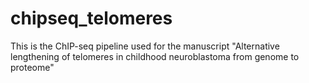 # chipseq_telomeres

This is the ChIP-seq pipeline used for the manuscript "Alternative lengthening of telomeres in childhood neuroblastoma from genome to proteome"
